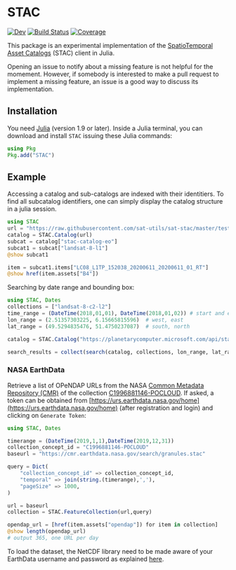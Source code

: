 # STAC

<!--
[![Stable](https://img.shields.io/badge/docs-stable-blue.svg)](https://JuliaClimate.github.io/STAC.jl/stable)
-->
[![Dev](https://img.shields.io/badge/docs-dev-blue.svg)](https://JuliaClimate.github.io/STAC.jl/dev)
[![Build Status](https://github.com/JuliaClimate/STAC.jl/workflows/CI/badge.svg)](https://github.com/JuliaClimate/STAC.jl/actions)
[![Coverage](https://codecov.io/gh/JuliaClimate/STAC.jl/branch/main/graph/badge.svg)](https://codecov.io/gh/JuliaClimate/STAC.jl)


This package is an experimental implementation of the [SpatioTemporal Asset Catalogs](https://stacspec.org/) (STAC) client in Julia.

Opening an issue to notify about a missing feature is not helpful for the momement. However, if somebody is interested to make a pull request to implement a missing feature, an issue is a good way to discuss its implementation.


## Installation

You need [Julia](https://julialang.org/downloads) (version 1.9 or later).
Inside a Julia terminal, you can download and install `STAC` issuing these Julia commands:

```julia
using Pkg
Pkg.add("STAC")
```

## Example

Accessing a catalog and sub-catalogs are indexed with their identitiers. To find all subcatalog identifiers, one can simply display the catalog structure in a julia session.

``` julia
using STAC
url = "https://raw.githubusercontent.com/sat-utils/sat-stac/master/test/catalog/catalog.json"
catalog = STAC.Catalog(url)
subcat = catalog["stac-catalog-eo"]
subcat1 = subcat["landsat-8-l1"]
@show subcat1

item = subcat1.items["LC08_L1TP_152038_20200611_20200611_01_RT"]
@show href(item.assets["B4"])
```

Searching by date range and bounding box:

``` julia
using STAC, Dates
collections = ["landsat-8-c2-l2"]
time_range = (DateTime(2018,01,01), DateTime(2018,01,02)) # start and end time
lon_range = (2.51357303225, 6.15665815596)  # west, east
lat_range = (49.5294835476, 51.4750237087)  # south, north

catalog = STAC.Catalog("https://planetarycomputer.microsoft.com/api/stac/v1")

search_results = collect(search(catalog, collections, lon_range, lat_range, time_range))
```


### NASA EarthData

Retrieve a list of OPeNDAP URLs from the NASA [Common Metadata Repository (CMR)](https://www.earthdata.nasa.gov/eosdis/science-system-description/eosdis-components/cmr) of the collection [C1996881146-POCLOUD](https://cmr.earthdata.nasa.gov/search/concepts/C1996881146-POCLOUD.html). If asked, a token can be obtained from [https://urs.earthdata.nasa.gov/home](https://urs.earthdata.nasa.gov/home) (after registration and login) and clicking on `Generate Token`:


```julia
using STAC, Dates

timerange = (DateTime(2019,1,1),DateTime(2019,12,31))
collection_concept_id = "C1996881146-POCLOUD"
baseurl = "https://cmr.earthdata.nasa.gov/search/granules.stac"

query = Dict(
    "collection_concept_id" => collection_concept_id,
    "temporal" => join(string.(timerange),','),
    "pageSize" => 1000,
)

url = baseurl
collection = STAC.FeatureCollection(url,query)

opendap_url = [href(item.assets["opendap"]) for item in collection]
@show length(opendap_url)
# output 365, one URL per day
```

To load the dataset, the NetCDF library need to be made aware of your EarthData username and password as explained [here](https://juliageo.org/NCDatasets.jl/stable/tutorials/#Data-from-NASA-EarthData).
